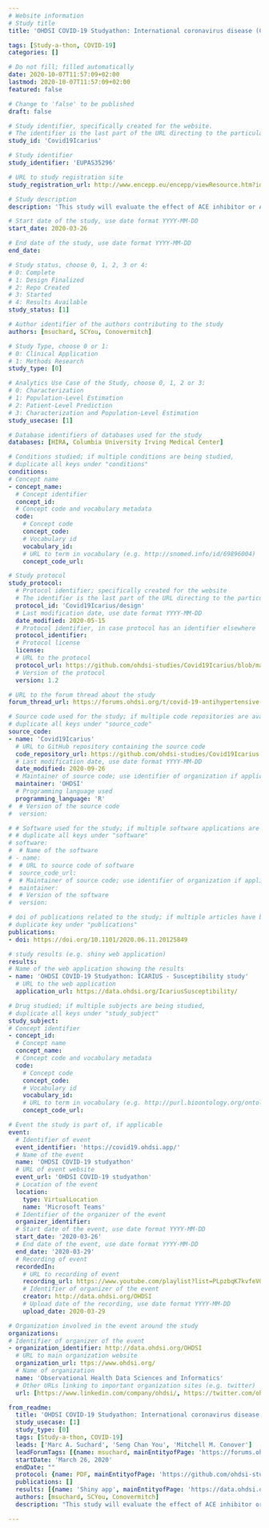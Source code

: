 ```yaml
---
# Website information
# Study title
title: 'OHDSI COVID-19 Studyathon: International coronavirus disease (COVID) - angiotensin converting enzyme (ACE) Receptor Inhibition Utilization and Safety (ICARIUS) studies: susceptibility and severity'

tags: [Study-a-thon, COVID-19]
categories: []

# Do not fill; filled automatically
date: 2020-10-07T11:57:09+02:00
lastmod: 2020-10-07T11:57:09+02:00
featured: false

# Change to 'false' to be published
draft: false

# Study identifier, specifically created for the website.
# The identifier is the last part of the URL directing to the particular study
study_id: 'Covid19Icarius' 

# Study identifier 
study_identifier: 'EUPAS35296'

# URL to study registration site
study_registration_url: http://www.encepp.eu/encepp/viewResource.htm?id=35297

# Study description
description: 'This study will evaluate the effect of ACE inhibitor or ARB exposure on the risk of contracting COVID-19 infection and the risk of experiencing respiratory failure, pneumonia, acute kidney injury, and death in hypertensive patients following contracting COVID-19 infection. The analysis will be undertaken across a federated multi-national network of electronic health records and administrative claims from primary care and secondary care that have been mapped to the Observational Medical Outcomes Partnership Common Data Model in collaboration with the Observational Health Data Sciences and Informatics (OHDSI) and European Health Data and Evidence Network (EHDEN) initiatives. These data reflect the clinical experience of patients from six European countries (Belgium, Netherlands, Germany, France, Spain, and Estonia) the United Kingdom, the United States of America, South Korea, and Japan as data becomes available. We will use a prevalent user cohort design to estimate the relative risk of each outcome using an on-treatment analysis of monotherapy only and monotherapy or combo-therapy comparisons. In the analysis of respiratory failure, pneumonia, acute kidney injury, and death, we will conduct separate analyses assessing prevalent use of antihypertensives at the time of any diagnosis with COVID-19 or at the time of an inpatient admission with COVID-19 diagnosis. Data driven approaches will be used to identify potential covariates for inclusion in matched or stratified propensity score models identified using regularized logistic regression. Large-scale propensity score matching and stratification strategies that allow balancing on a large number of baseline potential confounders will be used in addition to negative control outcomes to allow for evaluating residual bias in the study design as a whole as a diagnostic step.'

# Start date of the study, use date format YYYY-MM-DD
start_date: 2020-03-26

# End date of the study, use date format YYYY-MM-DD
end_date: 

# Study status, choose 0, 1, 2, 3 or 4:
# 0: Complete
# 1: Design Finalized
# 2: Repo Created
# 3: Started
# 4: Results Available
study_status: [1]

# Author identifier of the authors contributing to the study
authors: [msuchard, SCYou, Conovermitch]

# Study Type, choose 0 or 1:
# 0: Clinical Application
# 1: Methods Research
study_type: [0]

# Analytics Use Case of the Study, choose 0, 1, 2 or 3:
# 0: Characterization
# 1: Population-Level Estimation
# 2: Patient-Level Prediction
# 3: Characterization and Population-Level Estimation
study_usecase: [1]

# Database identifiers of databases used for the study
databases: [HIRA, Columbia University Irving Medical Center]

# Conditions studied; if multiple conditions are being studied,
# duplicate all keys under "conditions"
conditions:
# Concept name
- concept_name: 
  # Concept identifier
  concept_id: 
  # Concept code and vocabulary metadata
  code: 
    # Concept code
    concept_code: 
    # Vocabulary id
    vocabulary_id: 
    # URL to term in vocabulary (e.g. http://snomed.info/id/69896004)
    concept_code_url: 

# Study protocol
study_protocol:
  # Protocol identifier; specifically created for the website
  # The identifier is the last part of the URL directing to the particular study protocol
  protocol_id: 'Covid19Icarius/design'
  # Last modification date, use date format YYYY-MM-DD
  date_modified: 2020-05-15
  # Protocol identifier, in case protocol has an identifier elsewhere 
  protocol_identifier: 
  # Protocol license
  license: 
  # URL to the protocol
  protocol_url: https://github.com/ohdsi-studies/Covid19Icarius/blob/master/Documents/COVID19_ACE_ARB_Protocol_Version_1_2.pdf
  # Version of the protocol 
  version: 1.2

# URL to the forum thread about the study
forum_thread_url: https://forums.ohdsi.org/t/covid-19-antihypertensive-study-just-posted-to-medrxiv-congrats-to-all-involved/11149

# Source code used for the study; if multiple code repositories are available, 
# duplicate all keys under "source_code"
source_code:
- name: 'Covid19Icarius' 
  # URL to GitHub repository containing the source code
  code_repository_url: https://github.com/ohdsi-studies/Covid19Icarius
  # Last modification date, use date format YYYY-MM-DD
  date_modified: 2020-09-26
  # Maintainer of source code; use identifier of organization if applicable
  maintainer: 'OHDSI'
  # Programming language used
  programming_language: 'R'
#  # Version of the source code
#  version: 

# # Software used for the study; if multiple software applications are used
# # duplicate all keys under "software"
# software:
#  # Name of the software
# - name: 
#  # URL to source code of software
#  source_code_url: 
#  # Maintainer of source code; use identifier of organization if applicable.
#  maintainer: 
#  # Version of the software
#  version: 

# doi of publications related to the study; if multiple articles have been published,
# duplicate key under "publications"
publications:
- doi: https://doi.org/10.1101/2020.06.11.20125849 

# study results (e.g. shiny web application)
results:
# Name of the web application showing the results
- name: 'OHDSI COVID-19 Studyathon: ICARIUS - Susceptibility study'
  # URL to the web application
  application_url: https://data.ohdsi.org/IcariusSusceptibility/

# Drug studied; if multiple subjects are being studied,
# duplicate all keys under "study_subject"
study_subject: 
# Concept identifier
- concept_id: 
  # Concept name 
  concept_name: 
  # Concept code and vocabulary metadata
  code:
    # Concept code
    concept_code: 
    # Vocabulary id 
    vocabulary_id: 
    # URL to term in vocabulary (e.g. http://purl.bioontology.org/ontology/RXNORM/5521)
    concept_code_url: 

# Event the study is part of, if applicable
event:
  # Identifier of event
  event_identifier: 'https://covid19.ohdsi.app/'
  # Name of the event
  name: 'OHDSI COVID-19 studyathon'
  # URL of event website
  event_url: 'OHDSI COVID-19 studyathon'
  # Location of the event
  location: 
    type: VirtualLocation
    name: 'Microsoft Teams'
  # Identifier of the organizer of the event
  organizer_identifier: 
  # Start date of the event, use date format YYYY-MM-DD
  start_date: '2020-03-26'
  # End date of the event, use date format YYYY-MM-DD
  end_date: '2020-03-29'
  # Recording of event 
  recordedIn: 
    # URL to recording of event
    recording_url: https://www.youtube.com/playlist?list=PLpzbqK7kvfeVGZiT1eKO6KxQiN7nzBFK
    # Identifier of organizer of the event
    creator: http://data.ohdsi.org/OHDSI
    # Upload date of the recording, use date format YYYY-MM-DD
    upload_date: 2020-03-29

# Organization involved in the event around the study
organizations:
# Identifier of organizer of the event
- organization_identifier: http://data.ohdsi.org/OHDSI
  # URL to main organization website
  organization_url: ttps://www.ohdsi.org/
  # Name of organization
  name: 'Observational Health Data Sciences and Informatics'
  # Other URLs linking to important organization sites (e.g. twitter)
  url: [https://www.linkedin.com/company/ohdsi/, https://twitter.com/ohdsi, https://www.youtube.com/user/OHDSIJoinTheJourney]

from_readme:
  title: 'OHDSI COVID-19 Studyathon: International coronavirus disease (COVID) - angiotensin converting enzyme (ACE) Receptor Inhibition Utilization and Safety (ICARIUS) studies: susceptibility and severity'
  study_usecase: [1]
  study_type: [0]
  tags: [Study-a-thon, COVID-19]
  leads: ['Marc A. Suchard', 'Seng Chan You', 'Mitchell M. Conover']
  leadForumTags: [{name: msuchard, mainEntityofPage: 'https://forums.ohdsi.org/u/msuchard'}, {name: SCYou, mainEntityofPage: 'https://forums.ohdsi.org/u/scyou/'}, {name: Conovermitch, mainEntityofPage: 'https://forums.ohdsi.org/u/Conovermitch'}]
  startDate: 'March 26, 2020'
  endDate: ""
  protocol: {name: PDF, mainEntityofPage: 'https://github.com/ohdsi-studies/Covid19Icarius/blob/master/Documents/COVID19_ACE_ARB_Protocol_Version_1_2.pdf'}
  publications: []
  results: [{name: 'Shiny app', mainEntityofPage: 'https://data.ohdsi.org/IcariusSusceptibility/'}]
  authors: [msuchard, SCYou, Conovermitch]
  description: "This study will evaluate the effect of ACE inhibitor or ARB exposure on the risk of contracting COVID-19 infection and the risk of experiencing respiratory failure, pneumonia, acute kidney injury, and death in hypertensive patients following contracting COVID-19 infection.  The analysis will be undertaken across a federated multi-national network of electronic health records and administrative claims from primary care and secondary care that have been mapped to the Observational Medical Outcomes Partnership Common Data Model in collaboration with the Observational Health Data Sciences and Informatics (OHDSI) and European Health Data and Evidence Network (EHDEN) initiatives.  These data reflect the clinical experience of patients from six European countries (Belgium, Netherlands, Germany, France, Spain, and Estonia) the United Kingdom, the United States of America, South Korea, and Japan as data becomes available.  We will use a prevalent user cohort design to estimate the relative risk of each outcome using an on-treatment analysis of monotherapy only and monotherapy or combo-therapy comparisons.  In the analysis of respiratory failure, pneumonia, acute kidney injury, and death, we will conduct separate analyses assessing prevalent use of antihypertensives at the time of any diagnosis with COVID-19 or at the time of an inpatient admission with COVID-19 diagnosis. Data driven approaches will be used to identify potential covariates for inclusion in matched or stratified propensity score models identified using regularized logistic regression. Large-scale propensity score matching and stratification strategies that allow balancing on a large number of baseline potential confounders will be used in addition to negative control outcomes to allow for evaluating residual bias in the study design as a whole as a diagnostic step.\nThis study is part of the [OHDSI 2020 COVID-19 study-a-thon](https://www.ohdsi.org/covid-19-updates/)."

---
```

